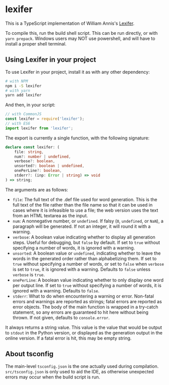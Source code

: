 # lexifer

This is a TypeScript implementation of William Annis's
[Lexifer](https://github.com/wmannis/lexifer).

To compile this, run the build shell script. This can be run directly, or with
`yarn prepack`. Windows users may NOT use powershell, and will have to install
a proper shell terminal.

## Using Lexifer in your project

To use Lexifer in your project, install it as with any other dependency:

```sh
# with NPM
npm i -S lexifer
# with yarn
yarn add lexifer
```

And then, in your script:

```js
// with CommonJS
const lexifer = require('lexifer');
// with ES6
import lexifer from 'lexifer';
```

The export is currently a single function, with the following signature:

```ts
declare const lexifer: (
    file: string,
    num?: number | undefined,
    verbose?: boolean,
    unsorted?: boolean | undefined,
    onePerLine?: boolean,
    stderr?: (inp: Error | string) => void
) => string;
```

The arguments are as follows:

- `file`: The full text of the .def file used for word generation. This is the
full text of the file rather than the file name so that it can be used in cases
where it is infeasible to use a file; the web version uses the text from an
HTML textarea as the input.
- `num`: A nonnegative number, or `undefined`. If falsy (`0`, `undefined`, or
`NaN`), a paragraph will be generated. If not an integer, it will round it with
a warning.
- `verbose`: A boolean value indicating whether to display all generation
steps. Useful for debugging, but `false` by default. If set to `true` without
specifying a number of words, it is ignored with a warning.
- `unsorted`: A boolean value or `undefined`, indicating whether to leave the
words in the generated order rather than alphabetizing them. If set to `true`
without specifying a number of words, or set to `false` when `verbose` is set
to `true`, it is ignored with a warning. Defaults to `false` unless `verbose`
is `true`.
- `onePerLine`: A boolean value indicating whether to only display one word per
output line. If set to `true` without specifying a number of words, it is
ignored with a warning. Defaults to `false`.
- `stderr`: What to do when encountering a warning or error. Non-fatal errors
and warnings are reported as strings; fatal errors are reported as error
objects. The body of the main function is wrapped in a try-catch statement, so
any errors are guaranteed to hit here without being thrown. If not given,
defaults to `console.error`.

It always returns a string value. This value is the value that would be output
to `stdout` in the Python version, or displayed as the generation output in the
online version. If a fatal error is hit, this may be empty string.

## About tsconfig

The main-level `tsconfig.json` is the one actually used during compilation.
`src/tsconfig.json` is only used to aid the IDE, as otherwise unexpected errors
may occur when the build script is run.
